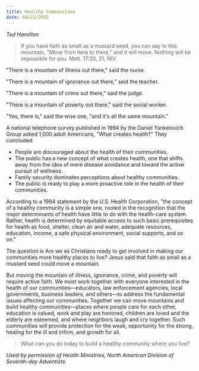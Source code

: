 ```yaml
---
title: Healthy Communities
date: 04/22/2025
---
```


_Ted Hamilton_

> <p></p>
> If you have faith as small as a mustard seed, you can say to this mountain, "Move from here to there," and it will move. Nothing will be impossible for you. Matt. 17:20, 21, NIV.

"There is a mountain of illness out there," said the nurse.

"There is a mountain of ignorance out there," said the teacher.

"There is a mountain of crime out there," said the judge.

"There is a mountain of poverty out there," said the social worker.

"Yes, there is," said the wise one, "and it's all the same mountain."

A national telephone survey published in 1994 by the Daniel Yankelovich Group asked 1,000 adult Americans, "What creates health?" They concluded:
- People are discouraged about the health of their communities.
- The public has a new concept of what creates health, one that shifts away from the idea of mere disease avoidance and toward the active pursuit of wellness.
- Family security dominates perceptions about healthy communities.
- The public is ready to play a more proactive role in the health of their communities.

According to a 1994 statement by the U.S. Health Corporation, "the concept of a healthy community is a simple one, rooted in the recognition that the major determinants of health have little to do with the health-care system. Rather, health is determined by equitable access to such basic prerequisites for health as food, shelter, clean air and water, adequate resources, education, income, a safe physical environment, social supports, and so on."

The question is Are we as Christians ready to get involved in making our communities more healthy places to live? Jesus said that faith as small as a mustard seed could move a mountain.

But moving the mountain of illness, ignorance, crime, and poverty will require active faith. We must work together with everyone interested in the health of our communities—educators, law enforcement agencies, local governments, business leaders, and others—to address the fundamental issues affecting our communities. Together we can move mountains and build healthy communities—places where people care for each other, education is valued, work and play are honored, children are loved and the elderly are esteemed, and where neighbors laugh and cry together. Such communities will provide protection for the weak, opportunity for the strong, healing for the ill and infirm, and growth for all.

> <callout></callout>
> What can you do today to build a healthy community where you live?

_Used by permission of Health Ministries, North American Division of Seventh-day Adventists._